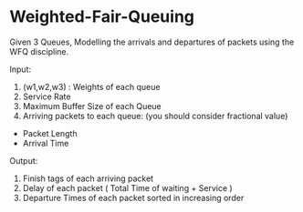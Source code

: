 # Weighted-Fair-Queuing
Given 3 Queues, Modelling the arrivals and departures of packets using the WFQ discipline.

Input:
1. (w1,w2,w3) : Weights of each queue
2. Service Rate
3. Maximum Buffer Size of each Queue
4. Arriving packets to each queue: (you should consider fractional value)
* Packet Length
* Arrival Time

Output:
1. Finish tags of each arriving packet
2. Delay of each packet ( Total Time of waiting + Service )
3. Departure Times of each packet sorted in increasing order 
